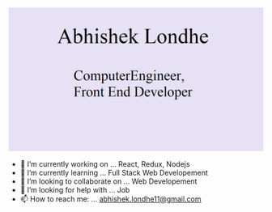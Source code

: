 <img src="https://github.com/abhilondhe/abhilondhe/blob/main/Abhishek%20Londhe%20Intro.png">

- 🔭 I’m currently working on ... React, Redux, Nodejs
- 🌱 I’m currently learning ... Full Stack Web Developement
- 👯 I’m looking to collaborate on ... Web Developement
- 🤔 I’m looking for help with ... Job
- 📫 How to reach me: ... abhishek.londhe11@gmail.com
